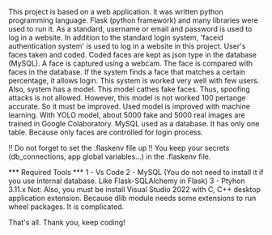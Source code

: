 This project is based on a web application. it was written python programming language. Flask (python framework) and many libraries were used to run it.
As a standard, username or email and password is used to log in a website. 
In addition to the standard login system, 'faceid authentication system' is used to log in a website in this project.
User's faces taken and coded. Coded faces are kept as json type in the database (MySQL).
A face is captured using a webcam. The face is compared with faces in the database.  If the system finds a face that matches a certain percentage, it allows login. 
This system is worked very well with few users.
Also, system has a model. This model cathes fake faces. Thus, spoofing attacks is not allowed. However, this model is not worked 100 pertange accurate. So it must be improved. 
Used model is improved with machine learning. With YOLO model, about 5000 fake and 5000 real images are trained in Google Colaboratory.
MySQL used as a database. It has only one table. Because only faces are controlled for login process.

!! Do not forget to set the .flaskenv file up !!
You keep your secrets (db_connections, app global variables...) in the .flaskenv file.

*** Required Tools *** 
 1 - Vs Code 
 2 - MySQL (You do not need to install it if you use internal database. Like Flask-SQLAlchemy in Flask)
 3 - Ptyhon 3.11.x
Not: Also, you must be install Visual Studio 2022 with C, C++ desktop application extension. Because dlib module needs some extensions to run wheel packages. It is complicated.



That's all.
Thank you, keep coding!
